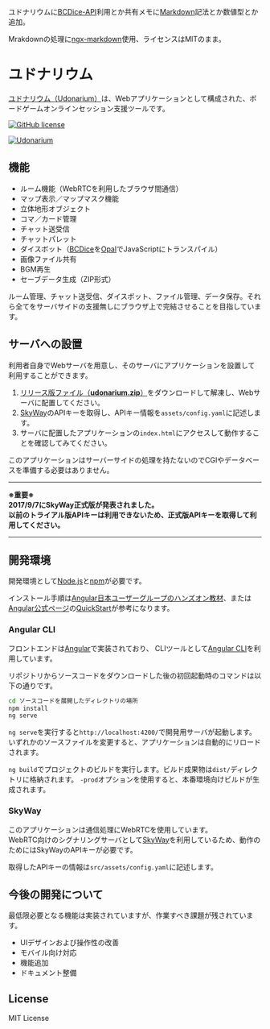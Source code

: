 ユドナリウムに[BCDice-API](https://github.com/NKMR6194/bcdice-api)利用とか共有メモに[Markdown](https://daringfireball.net/projects/markdown/)記法とか数値型とか追加。

Mrakdownの処理に[ngx-markdown](https://github.com/ngx-markdown/)使用、ライセンスはMITのまま。

# ユドナリウム

[ユドナリウム（Udonarium）](http://udon.webcrow.jp)は、Webアプリケーションとして構成された、ボードゲームオンラインセッション支援ツールです。

[![GitHub license](https://img.shields.io/badge/license-MIT-blue.svg)](https://raw.githubusercontent.com/TK11235/udonarium/master/LICENSE)

[![Udonarium](docs/images/ss.jpg "スクリーンショット")](http://udon.webcrow.jp)

## 機能

- ルーム機能（WebRTCを利用したブラウザ間通信）
- マップ表示／マップマスク機能
- 立体地形オブジェクト
- コマ／カード管理
- チャット送受信
- チャットパレット
- ダイスボット（[BCDice](https://github.com/torgtaitai/BCDice)を[Opal](http://opalrb.org/)でJavaScriptにトランスパイル）
- 画像ファイル共有
- BGM再生
- セーブデータ生成（ZIP形式）

ルーム管理、チャット送受信、ダイスボット、ファイル管理、データ保存。それら全てをサーバサイドの支援無しにブラウザ上で完結させることを目指しています。

## サーバへの設置

利用者自身でWebサーバを用意し、そのサーバにアプリケーションを設置して利用することができます。

1. [リリース版ファイル（**udonarium.zip**）](../../releases/latest)をダウンロードして解凍し、Webサーバに配置してください。
1. [SkyWay](https://webrtc.ecl.ntt.com/)のAPIキーを取得し、APIキー情報を`assets/config.yaml`に記述します。
1. サーバに配置したアプリケーションの`index.html`にアクセスして動作することを確認してみてください。

このアプリケーションはサーバーサイドの処理を持たないのでCGIやデータベースを準備する必要はありません。

***
__※重要※__  
__2017/9/7にSkyWay正式版が発表されました。__  
__以前のトライアル版APIキーは利用できないため、正式版APIキーを取得して利用してください。__
***

## 開発環境

開発環境として[Node.js](https://nodejs.org/)と[npm](https://www.npmjs.com/)が必要です。

インストール手順は[Angular日本ユーザーグループのハンズオン教材](https://github.com/ng-japan/hands-on/tree/master/courses/tutorial)、または[Angular公式ページ](https://angular.io/)の[QuickStart](https://angular.io/guide/quickstart)が参考になります。

### Angular CLI

フロントエンドは[Angular](https://angular.io/)で実装されており、
CLIツールとして[Angular CLI](https://github.com/angular/angular-cli)を利用しています。

リポジトリからソースコードをダウンロードした後の初回起動時のコマンドは以下の通りです。

```bash
cd ソースコードを展開したディレクトリの場所
npm install
ng serve
```

`ng serve`を実行すると`http://localhost:4200/`で開発用サーバが起動します。いずれかのソースファイルを変更すると、アプリケーションは自動的にリロードされます。

`ng build`でプロジェクトのビルドを実行します。ビルド成果物は`dist/`ディレクトリに格納されます。
`-prod`オプションを使用すると、本番環境向けビルドが生成されます。

### SkyWay

このアプリケーションは通信処理にWebRTCを使用しています。  
WebRTC向けのシグナリングサーバとして[SkyWay](https://webrtc.ecl.ntt.com/)を利用しているため、動作のためにはSkyWayのAPIキーが必要です。

取得したAPIキーの情報は`src/assets/config.yaml`に記述します。

## 今後の開発について

最低限必要となる機能は実装されていますが、作業すべき課題が残されています。

- UIデザインおよび操作性の改善
- モバイル向け対応
- 機能追加
- ドキュメント整備

## License

MIT License
